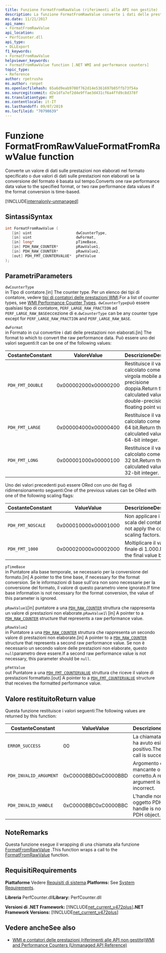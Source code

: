 ```yaml
---
title: Funzione FormatFromRawValue (riferimenti alle API non gestite)
description: La funzione FormatFromRawValue converte i dati delle prestazioni non elaborati in un formato specificato.
ms.date: 11/21/2017
api_name:
- FormatFromRawValue
api_location:
- PerfCounter.dll
api_type:
- DLLExport
f1_keywords:
- FormatFromRawValue
helpviewer_keywords:
- FormatFromRawValue function [.NET WMI and performance counters]
topic_type:
- Reference
author: rpetrusha
ms.author: ronpet
ms.openlocfilehash: 65a6d9eab9708f762d14e5361697b85ffb73f54a
ms.sourcegitcommit: d2e1dfa7ef2d4e9ffae3d431cf6a4ffd9c8d378f
ms.translationtype: MT
ms.contentlocale: it-IT
ms.lasthandoff: 09/07/2019
ms.locfileid: "70798639"
---
```

# <a name="formatfromrawvalue-function"></a><span data-ttu-id="c8590-103">Funzione FormatFromRawValue</span><span class="sxs-lookup"><span data-stu-id="c8590-103">FormatFromRawValue function</span></span>
<span data-ttu-id="c8590-104">Converte un valore di dati sulle prestazioni non elaborati nel formato specificato o due valori di dati sulle prestazioni non elaborati se la conversione del formato è basata sul tempo.</span><span class="sxs-lookup"><span data-stu-id="c8590-104">Converts one raw performance data value to the specified format, or two raw performance data values if the format conversion is time-based.</span></span> 

[!INCLUDE[internalonly-unmanaged](../../../../includes/internalonly-unmanaged.md)]

## <a name="syntax"></a><span data-ttu-id="c8590-105">Sintassi</span><span class="sxs-lookup"><span data-stu-id="c8590-105">Syntax</span></span>

```cpp
int FormatFromRawValue (
   [in] uint                    dwCounterType, 
   [in] uint                    dwFormat, 
   [in] long*                   pTimeBase,
   [in] PDH_RAW_COUNTER*        pRawValue1,
   [in] PDH_RAW_COUNTER*        pRawValue2,
   [out] PDH_FMT_COUNTERVALUE*  pFmtValue
); 
```

## <a name="parameters"></a><span data-ttu-id="c8590-106">Parametri</span><span class="sxs-lookup"><span data-stu-id="c8590-106">Parameters</span></span>

`dwCounterType`\
<span data-ttu-id="c8590-107">in Tipo di contatore.</span><span class="sxs-lookup"><span data-stu-id="c8590-107">[in] The counter type.</span></span> <span data-ttu-id="c8590-108">Per un elenco dei tipi di contatore, vedere [tipi di contatori delle prestazioni WMI](/windows/desktop/WmiSdk/wmi-performance-counter-types).</span><span class="sxs-lookup"><span data-stu-id="c8590-108">For a list of counter types, see [WMI Performance Counter Types](/windows/desktop/WmiSdk/wmi-performance-counter-types).</span></span> <span data-ttu-id="c8590-109">`dwCounterType`può essere qualsiasi tipo di contatore, `PERF_LARGE_RAW_FRACTION` ad `PERF_LARGE_RAW_BASE`eccezione di e.</span><span class="sxs-lookup"><span data-stu-id="c8590-109">`dwCounterType` can be any counter type except for `PERF_LARGE_RAW_FRACTION` and `PERF_LARGE_RAW_BASE`.</span></span> 

`dwFormat`\
<span data-ttu-id="c8590-110">in Formato in cui convertire i dati delle prestazioni non elaborati.</span><span class="sxs-lookup"><span data-stu-id="c8590-110">[in] The format to which to convert the raw performance data.</span></span> <span data-ttu-id="c8590-111">Può essere uno dei valori seguenti:</span><span class="sxs-lookup"><span data-stu-id="c8590-111">It can be one of the following values:</span></span>

|<span data-ttu-id="c8590-112">Costante</span><span class="sxs-lookup"><span data-stu-id="c8590-112">Constant</span></span>  |<span data-ttu-id="c8590-113">Valore</span><span class="sxs-lookup"><span data-stu-id="c8590-113">Value</span></span>  |<span data-ttu-id="c8590-114">Descrizione</span><span class="sxs-lookup"><span data-stu-id="c8590-114">Description</span></span> |
|---------|---------|---------|
| `PDH_FMT_DOUBLE` |<span data-ttu-id="c8590-115">0x00000200</span><span class="sxs-lookup"><span data-stu-id="c8590-115">0x00000200</span></span> | <span data-ttu-id="c8590-116">Restituisce il valore calcolato come valore a virgola mobile a precisione doppia.</span><span class="sxs-lookup"><span data-stu-id="c8590-116">Return the calculated value as a double-precision floating point value.</span></span> | 
| `PDH_FMT_LARGE` | <span data-ttu-id="c8590-117">0x00000400</span><span class="sxs-lookup"><span data-stu-id="c8590-117">0x00000400</span></span> | <span data-ttu-id="c8590-118">Restituisce il valore calcolato come intero a 64 bit.</span><span class="sxs-lookup"><span data-stu-id="c8590-118">Return the calculated value as a 64-bit integer.</span></span> |
| `PDH_FMT_LONG` | <span data-ttu-id="c8590-119">0x00000100</span><span class="sxs-lookup"><span data-stu-id="c8590-119">0x00000100</span></span> | <span data-ttu-id="c8590-120">Restituisce il valore calcolato come intero a 32 bit.</span><span class="sxs-lookup"><span data-stu-id="c8590-120">Return the calculated value as a 32-bit integer.</span></span> |

<span data-ttu-id="c8590-121">Uno dei valori precedenti può essere ORed con uno dei flag di ridimensionamento seguenti:</span><span class="sxs-lookup"><span data-stu-id="c8590-121">One of the previous values can be ORed with one of the following scaling flags:</span></span>

|<span data-ttu-id="c8590-122">Costante</span><span class="sxs-lookup"><span data-stu-id="c8590-122">Constant</span></span>  |<span data-ttu-id="c8590-123">Value</span><span class="sxs-lookup"><span data-stu-id="c8590-123">Value</span></span>  |<span data-ttu-id="c8590-124">Descrizione</span><span class="sxs-lookup"><span data-stu-id="c8590-124">Description</span></span> |
|---------|---------|---------|
| `PDH_FMT_NOSCALE` | <span data-ttu-id="c8590-125">0x00001000</span><span class="sxs-lookup"><span data-stu-id="c8590-125">0x00001000</span></span> | <span data-ttu-id="c8590-126">Non applicare i fattori di scala del contatore.</span><span class="sxs-lookup"><span data-stu-id="c8590-126">Do not apply the counter's scaling factors.</span></span> |
| `PDH_FMT_1000` | <span data-ttu-id="c8590-127">0x00002000</span><span class="sxs-lookup"><span data-stu-id="c8590-127">0x00002000</span></span> | <span data-ttu-id="c8590-128">Moltiplicare il valore finale di 1.000.</span><span class="sxs-lookup"><span data-stu-id="c8590-128">Multiply the final value by 1,000.</span></span> | 

`pTimeBase`\
<span data-ttu-id="c8590-129">in Puntatore alla base temporale, se necessario per la conversione del formato.</span><span class="sxs-lookup"><span data-stu-id="c8590-129">[in] A pointer to the time base, if necessary for the format conversion.</span></span> <span data-ttu-id="c8590-130">Se le informazioni di base sull'ora non sono necessarie per la conversione del formato, il valore di questo parametro viene ignorato.</span><span class="sxs-lookup"><span data-stu-id="c8590-130">If time base information is not necessary for the format conversion, the value of this parameter is ignored.</span></span>

<span data-ttu-id="c8590-131">`pRawValue1`[in] puntatore a una [`PDH_RAW_COUNTER`](/windows/win32/api/pdh/ns-pdh-pdh_raw_counter) struttura che rappresenta un valore di prestazioni non elaborate.</span><span class="sxs-lookup"><span data-stu-id="c8590-131">`pRawValue1`\ [in] A pointer to a [`PDH_RAW_COUNTER`](/windows/win32/api/pdh/ns-pdh-pdh_raw_counter) structure that represents a raw performance value.</span></span>

`pRawValue2`\
<span data-ttu-id="c8590-132">in Puntatore a una [`PDH_RAW_COUNTER`](/windows/win32/api/pdh/ns-pdh-pdh_raw_counter) struttura che rappresenta un secondo valore di prestazioni non elaborate.</span><span class="sxs-lookup"><span data-stu-id="c8590-132">[in] A pointer to a [`PDH_RAW_COUNTER`](/windows/win32/api/pdh/ns-pdh-pdh_raw_counter) structure that represents a second raw performance value.</span></span> <span data-ttu-id="c8590-133">Se non è necessario un secondo valore delle prestazioni non elaborate, questo `null`parametro deve essere.</span><span class="sxs-lookup"><span data-stu-id="c8590-133">If a second raw performance value is not necessary, this parameter should be `null`.</span></span>

`pFmtValue`\
<span data-ttu-id="c8590-134">out Puntatore a una [`PDH_FMT_COUNTERVALUE`](/windows/win32/api/pdh/ns-pdh-pdh_fmt_countervalue) struttura che riceve il valore di prestazioni formattato.</span><span class="sxs-lookup"><span data-stu-id="c8590-134">[out] A pointer to a [`PDH_FMT_COUNTERVALUE`](/windows/win32/api/pdh/ns-pdh-pdh_fmt_countervalue) structure that receives the formatted performance value.</span></span>

## <a name="return-value"></a><span data-ttu-id="c8590-135">Valore restituito</span><span class="sxs-lookup"><span data-stu-id="c8590-135">Return value</span></span>

<span data-ttu-id="c8590-136">Questa funzione restituisce i valori seguenti:</span><span class="sxs-lookup"><span data-stu-id="c8590-136">The following values are returned by this function:</span></span>

|<span data-ttu-id="c8590-137">Costante</span><span class="sxs-lookup"><span data-stu-id="c8590-137">Constant</span></span>  |<span data-ttu-id="c8590-138">Value</span><span class="sxs-lookup"><span data-stu-id="c8590-138">Value</span></span>  |<span data-ttu-id="c8590-139">Descrizione</span><span class="sxs-lookup"><span data-stu-id="c8590-139">Description</span></span>  |
|---------|---------|---------|
| `ERROR_SUCCESS` | <span data-ttu-id="c8590-140">0</span><span class="sxs-lookup"><span data-stu-id="c8590-140">0</span></span> | <span data-ttu-id="c8590-141">La chiamata di funzione ha avuto esito positivo.</span><span class="sxs-lookup"><span data-stu-id="c8590-141">The function call is successful.</span></span> |
| `PDH_INVALID_ARGUMENT` | <span data-ttu-id="c8590-142">0xC0000BBD</span><span class="sxs-lookup"><span data-stu-id="c8590-142">0xC0000BBD</span></span> | <span data-ttu-id="c8590-143">Argomento obbligatorio mancante o non corretto.</span><span class="sxs-lookup"><span data-stu-id="c8590-143">A required argument is missing or incorrect.</span></span> | 
| `PDH_INVALID_HANDLE` | <span data-ttu-id="c8590-144">0xC0000BBC</span><span class="sxs-lookup"><span data-stu-id="c8590-144">0xC0000BBC</span></span> | <span data-ttu-id="c8590-145">L'handle non è un oggetto PDH valido.</span><span class="sxs-lookup"><span data-stu-id="c8590-145">The handle is not a valid PDH object.</span></span> |

## <a name="remarks"></a><span data-ttu-id="c8590-146">Note</span><span class="sxs-lookup"><span data-stu-id="c8590-146">Remarks</span></span>

<span data-ttu-id="c8590-147">Questa funzione esegue il wrapping di una chiamata alla funzione [FormatFromRawValue](https://docs.microsoft.com/previous-versions/ms231047(v=vs.85)) .</span><span class="sxs-lookup"><span data-stu-id="c8590-147">This function wraps a call to the [FormatFromRawValue](https://docs.microsoft.com/previous-versions/ms231047(v=vs.85)) function.</span></span>

## <a name="requirements"></a><span data-ttu-id="c8590-148">Requisiti</span><span class="sxs-lookup"><span data-stu-id="c8590-148">Requirements</span></span>

 <span data-ttu-id="c8590-149">**Piattaforme** Vedere [Requisiti di sistema](../../get-started/system-requirements.md).</span><span class="sxs-lookup"><span data-stu-id="c8590-149">**Platforms:** See [System Requirements](../../get-started/system-requirements.md).</span></span>

 <span data-ttu-id="c8590-150">**Libreria** PerfCounter.dll</span><span class="sxs-lookup"><span data-stu-id="c8590-150">**Library:** PerfCounter.dll</span></span>

 <span data-ttu-id="c8590-151">**Versioni di .NET Framework:** [!INCLUDE[net_current_v472plus](../../../../includes/net-current-v472plus.md)]</span><span class="sxs-lookup"><span data-stu-id="c8590-151">**.NET Framework Versions:** [!INCLUDE[net_current_v472plus](../../../../includes/net-current-v472plus.md)]</span></span>

## <a name="see-also"></a><span data-ttu-id="c8590-152">Vedere anche</span><span class="sxs-lookup"><span data-stu-id="c8590-152">See also</span></span>

- [<span data-ttu-id="c8590-153">WMI e contatori delle prestazioni (riferimenti alle API non gestite)</span><span class="sxs-lookup"><span data-stu-id="c8590-153">WMI and Performance Counters (Unmanaged API Reference)</span></span>](index.md)
